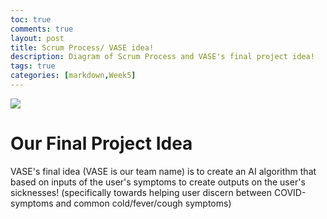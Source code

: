 ```yaml
---
toc: true
comments: true
layout: post
title: Scrum Process/ VASE idea!
description: Diagram of Scrum Process and VASE's final project idea!
tags: true
categories: [markdown,Week5]
---
```

![](vscode-remote://wsl%2Bubuntu/mnt/c/Users/Sarah%20Liu/vscode/Sarah-Liu/images/scrumprocess.PNG)

# Our Final Project Idea
VASE's final idea (VASE is our team name) is to create an AI algorithm that based on inputs of the user's symptoms to create outputs on the user's sicknesses! (specifically towards helping user discern between COVID-symptoms and common cold/fever/cough symptoms)